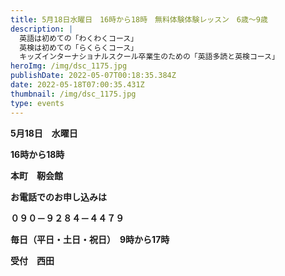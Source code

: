 ```yaml
---
title: 5月18日水曜日　16時から18時　無料体験体験レッスン　6歳～9歳　　
description: |
  英語は初めての「わくわくコース」
  英検は初めての「らくらくコース」
  キッズインターナショナルスクール卒業生のための「英語多読と英検コース」
heroImg: /img/dsc_1175.jpg
publishDate: 2022-05-07T00:18:35.384Z
date: 2022-05-18T07:00:35.431Z
thumbnail: /img/dsc_1175.jpg
type: events
---
```

**5月18日　水曜日**　

**16時から18時**　

**本町　靭会館**

**お電話でのお申し込みは**　

**０９０－９２８４－４４７９**　

**毎日（平日・土日・祝日）　9時から17時**　

**受付　西田**